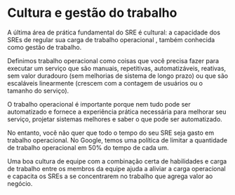 # Cultura e gestão do trabalho

A última área de prática fundamental do SRE é cultural: a capacidade dos SREs de regular sua carga de trabalho operacional , também conhecida como gestão de trabalho. 

Definimos trabalho operacional como coisas que você precisa fazer para executar um serviço que são manuais, repetitivas, automatizáveis, reativas, sem valor duradouro (sem melhorias de sistema de longo prazo) ou que são escaláveis ​​linearmente (crescem com a contagem de usuários ou o tamanho do serviço). 

O trabalho operacional é importante porque nem tudo pode ser automatizado e fornece a experiência prática necessária para melhorar seu serviço, projetar sistemas melhores e saber o que pode ser automatizado. 

No entanto, você não quer que todo o tempo do seu SRE seja gasto em trabalho operacional. No Google, temos uma política de limitar a quantidade de trabalho operacional em 50% do tempo de cada um. 

Uma boa cultura de equipe com a combinação certa de habilidades e carga de trabalho entre os membros da equipe ajuda a aliviar a carga operacional e capacita os SREs a se concentrarem no trabalho que agrega valor ao negócio.